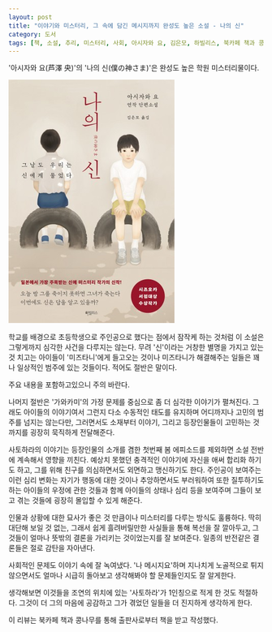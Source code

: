 ```yaml
---
layout: post
title: "이야기와 미스터리, 그 속에 담긴 메시지까지 완성도 높은 소설 - 나의 신"
category: 도서
tags: [책, 소설, 추리, 미스터리, 사회, 아시자와 요, 김은모, 하빌리스, 북카페 책과 콩나무, 서평]
---
```


'아시자와 요(芦澤 央)'의
'나의 신(僕の神さま)'은
완성도 높은 학원 미스터리물이다.

![표지](/images/boku-no-kamisama-book-h480.jpg)

학교를 배경으로 초등학생으로 주인공으로 했다는 점에서 잠작케 하는 것처럼
이 소설은 그렇게까지 심각한 사건을 다루지는 않는다.
무려 '신'이라는 거창한 별명을 가지고 있는 것 치고는
아이들이 '미즈타니'에게 들고오는 것이나 미즈타니가 해결해주는 일들은 꽤나 일상적인 범주에 있는 것들이다.
적어도 절반은 말이다.



<div class="im im-warning">
주요 내용을 포함하고있으니 주의 바란다.
</div>



나머지 절반은 '가와카미'의 가정 문제를 중심으로 좀 더 심각한 이야기가 펼쳐진다.
그래도 아이들의 이야기여서 그런지 다소 수동적인 태도를 유지하며 어디까지나 고민의 범주를 넘지는 않는다만,
그러면서도 소재부터 이야기, 그리고 등장인물들이 고민하는 것까지를 굉장히 묵직하게 전달해준다.

사토하라의 이야기는 등장인물의 소개를 겸한 첫번째 봄 에피소드를 제외하면 소설 전반에 계속해서 영향을 끼친다.
예상치 못했던 충격적인 이야기에 자신을 애써 합리화 하기도 하고,
그를 위해 친구를 의심하면서도 외면하고 맹신하기도 한다.
주인공이 보여주는 이런 심리 변화는 자기가 행동에 대한 것이나
추앙하면서도 부러워하여 또한 질투하기도 하는 아이들의 우정에 관한 것들과 함께
아이들의 상태나 심리 등을 보여주며
그들이 보고 겪는 것들에 굉장히 몰입할 수 있게 해준다.

인물과 상황에 대한 묘사가 좋은 것 만큼이나
미스터리를 다루는 방식도 훌륭하다.
딱히 대단해 보일 것 없는, 그래서 쉽게 흘려버릴만한 사실들을 통해 복선을 잘 깔아두고,
그것들이 얼마나 뜻밖의 결론을 가리키는 것이었는지를 잘 보여준다.
일종의 반전같은 결론들은 절로 감탄을 자아낸다.

사회적인 문제도 이야기 속에 잘 녹여냈다.
'나 메시지요'하며 지나치게 노골적으로 튀지 않으면서도
얼마나 시급히 돌아보고 생각해봐야 할 문제들인지도 잘 알게한다.

생각해보면 이것들을 조연의 위치에 있는 '사토하라'가 1인칭으로 적게 한 것도 적절하다.
그것이 더 그의 마음에 공감하고 그가 겪었던 일들을 더 진지하게 생각하게 한다.



<div class="im im-info">
이 리뷰는 북카페 책과 콩나무를 통해 출판사로부터 책을 받고 작성했다.
</div>

